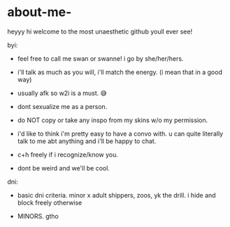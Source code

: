 # about-me-

heyyy hi welcome to the most unaesthetic github youll ever see!

byi:

- feel free to call me swan or swanne! i go by she/her/hers. 

- i'll talk as much as you will, i'll match the energy. (i mean that in a good way)

- usually afk so w2i is a must. 😅

- dont sexualize me as a person.

- do NOT copy or take any inspo from my skins w/o my permission.

- i'd like to think i'm pretty easy to have a convo with. u can quite literally talk to me abt anything and i'll be happy to chat.

- c+h freely if i recognize/know you.

- dont be weird and we'll be cool.

dni:
  
- basic dni criteria. minor x adult shippers, zoos, yk the drill. i hide and block freely otherwise
 
- MINORS. gtho 
